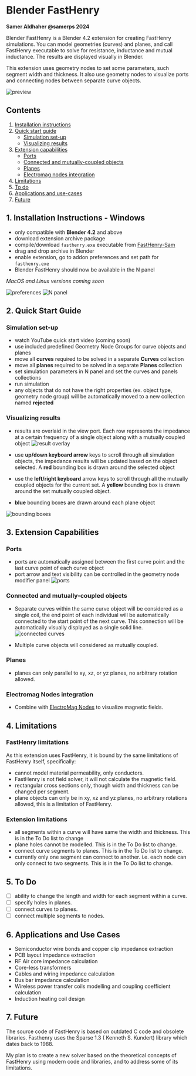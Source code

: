 # Blender FastHenry    

**Samer Aldhaher @samerps 2024**

Blender FastHenry is a Blender 4.2 extension for creating FastHenry simulations. You can model geometries (curves) and planes, and call FastHenry executable to solve for resistance, inductance and mutual inductance. The results are displayed visually in Blender.

This extension uses geometry nodes to set some parameters, such segment width and thickness. It also use geometry nodes to visualize ports and connecting nodes between separate curve objects. 

![preview](docs/images/preview.jpg)

## Contents
1. [Installation instructions](#installation-instructions---windows)
1. [Quick start guide](#quick-start-guide)
    - [Simulation set-up](#simulation-set-up)
    - [Visualizing results](#visualizing-results)
1. [Extension capabilities](#3-extension-capabilities)
    - [Ports](#ports)
    - [Connected and mutually-coupled objects](#connected-and-mutually-coupled-objects)
    - [Planes](#planes) 
    - [Electromag nodes integration](#electromag-nodes-integration)
1. [Limitations](#4-limitations)
1. [To do](#5-to-do)
1. [Applications and use-cases](#6-applications-and-use-cases)
1. [Future](#7-future)


## 1. Installation Instructions - Windows 
- only compatible with **Blender 4.2** and above
- download extension archive package
- compile/download `fasthenry.exe` executable from [FastHenry-Sam](https://github.com/samerps/FastHenry2-Sam)
- drag and drop archive in Blender
- enable extension, go to addon preferences and set path for `fasthenry.exe` 
- Blender FastHenry should now be available in the N panel

*MacOS and Linux versions coming soon*

![preferences](docs/images/preferences.jpg) 
![N panel](docs/images/N%20panel.jpg)

## 2. Quick Start Guide

### Simulation set-up
- watch YouTube quick start video (coming soon)
- use included predefined Geometry Node Groups for curve objects and planes
- move all **curves** required to be solved in a separate **Curves** collection
- move all **planes** required to be solved in a separate **Planes** collection
- set simulation parameters in N panel and set the curves and panels collections 
- run simulation
- any objects that do not have the right properties (ex. object type, geometry node group) will be automatically moved to a new collection named **rejected**

### Visualizing results  
- results are overlaid in the view port. Each row represents the impedance at a certain frequency of a single object along with a mutually coupled object
![result overlay](docs/images/result_overlay.jpg)
- use **up/down keyboard arrow** keys to scroll through all simulation objects, the impedance results will be updated based on the object selected. A **red** bounding box is drawn around the selected object

- use the **left/right keyboard** arrow keys to scroll through all the mutually coupled objects for the current set. A **yellow** bounding box is drawn around the set mutually coupled object. 
- **blue** bounding boxes are drawn around each plane object

![bounding boxes](docs/images/bounding_boxes.jpg)

## 3. Extension Capabilities 
### Ports
- ports are automatically assigned between the first curve point and the last curve point of each curve object 
- port arrow and text visibility can be controlled in the geometry node modifier panel
![ports](docs/images/port.jpg)

### Connected and mutually-coupled objects

- Separate curves within the same curve object will be considered as a single coil, the end point of each individual will be automatically  connected to the start point of the next curve. This connection will be automatically visually displayed as a single solid line. 
![connected curves](docs/images/connected_curves.jpg)

- Multiple curve objects will considered as mutually coupled. 


### Planes
- planes can only parallel to xy, xz, or yz planes, no arbitrary rotation allowed. 

### Electromag Nodes integration
- Combine with [ElectroMag Nodes](https://blendermarket.com/products/electromag-nodes) to visualize magnetic fields.

## 4. Limitations

### FastHenry limitations
As this extension uses FastHenry, it is bound by the same limitations of FastHenry itself, specifically:
- cannot model material permeability, only conductors.
- FastHenry is not field solver, it will not calculate the magnetic field.
- rectangular cross sections only, though width and thickness can be changed per segment.
- plane objects can only be in xy, xz and yz planes, no arbitrary rotations allowed, this is a limitation of FastHenry.

### Extension limitations

- all segments within a curve will have same the width and thickness. This is in the To Do list to change
- plane holes cannot be modelled. This is in the To Do list to change.
- connect curve segments to planes. This is in the To Do list to change.
- currently only one segment can connect to another. i.e. each node can only connect to two segments. This is in the To Do list to change.    

## 5. To Do
- [ ] ability to change the length and width for each segment within a curve. 
- [ ] specify holes in planes. 
- [ ] connect curves to planes.
- [ ] connect multiple segments to nodes.

## 6. Applications and Use Cases
- Semiconductor wire bonds and copper clip impedance extraction
- PCB layout impedance extraction
- RF Air core impedance calculation
- Core-less transformers
- Cables and wiring impedance calculation
- Bus bar impedance calculation
- Wireless power transfer coils modelling and coupling coefficient calculation  
- Induction heating coil design

## 7. Future

The source code of FastHenry is based on outdated C code and obsolete libraries. Fasthenry uses the Sparse 1.3 ( Kenneth S. Kundert) library which dates back to 1988.

My plan is to create a new solver based on the theoretical concepts of FastHenry using modern code and libraries, and to address some of its limitations. 